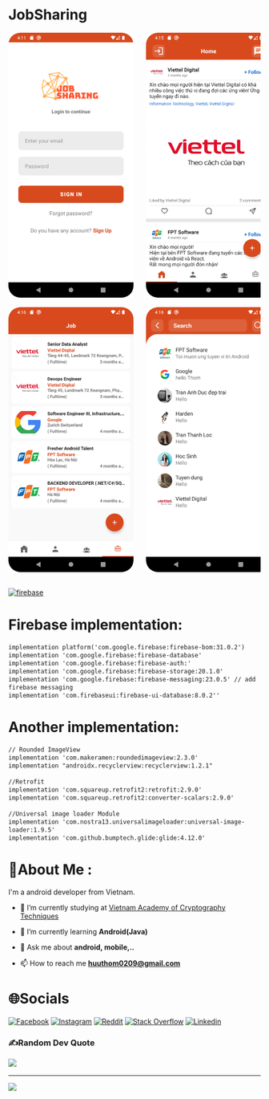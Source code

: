 # JobSharing

<pre>
<img src="Screenshot_1.png" width = "250" >   <img src="Screenshot_2.png" width = "250" >   <img src="Screenshot_3.png" width = "250" >   <img src="Screenshot_4.png" width = "250" > 

<img src="Screenshot_5.png" width = "250" >   <img src="Screenshot_6.png" width = "250" >   <img src="Screenshot_7.png" width = "250" >   <img src="Screenshot_8.png" width = "250" >
</pre>


##
<p align="left">
 <a href="https://firebase.google.com/" target="_blank" rel="noreferrer"> <img src="https://www.vectorlogo.zone/logos/firebase/firebase-icon.svg" alt="firebase" width="60" height="60"/> </a>
 </p>
 
# Firebase implementation:

    implementation platform('com.google.firebase:firebase-bom:31.0.2')
    implementation 'com.google.firebase:firebase-database'
    implementation 'com.google.firebase:firebase-auth:'
    implementation 'com.google.firebase:firebase-storage:20.1.0'
    implementation 'com.google.firebase:firebase-messaging:23.0.5' // add firebase messaging
    implementation 'com.firebaseui:firebase-ui-database:8.0.2''
 
 # Another implementation:
 
    // Rounded ImageView
    implementation 'com.makeramen:roundedimageview:2.3.0'
    implementation "androidx.recyclerview:recyclerview:1.2.1"

    //Retrofit
    implementation 'com.squareup.retrofit2:retrofit:2.9.0'
    implementation 'com.squareup.retrofit2:converter-scalars:2.9.0'

    //Universal image loader Module
    implementation 'com.nostra13.universalimageloader:universal-image-loader:1.9.5'
    implementation 'com.github.bumptech.glide:glide:4.12.0'

 


# 💫About Me :

I'm a android developer from Vietnam.

- 🔭 I’m currently studying at [Vietnam Academy of Cryptography Techniques](https://actvn.edu.vn/)

- 🌱 I’m currently learning **Android(Java)**

- 💬 Ask me about **android, mobile,..**

- 📫 How to reach me **huuthom0209@gmail.com**


# 🌐Socials
[![Facebook](https://img.shields.io/badge/Facebook-%231877F2.svg?logo=Facebook&logoColor=white)](https://facebook.com/https://www.facebook.com/hoang.ryann/) [![Instagram](https://img.shields.io/badge/Instagram-%23E4405F.svg?logo=Instagram&logoColor=white)](https://instagram.com/https://www.instagram.com/hoang.ryann/) [![Reddit](https://img.shields.io/badge/Reddit-%23FF4500.svg?logo=Reddit&logoColor=white)](https://reddit.com/user/https://www.reddit.com/user/_VN-RyanH_) [![Stack Overflow](https://img.shields.io/badge/-Stackoverflow-FE7A16?logo=stack-overflow&logoColor=white)](https://stackoverflow.com/users/16934787) [![Linkedin](https://img.shields.io/badge/Linkedin-%231877F2.svg?logo=Linkedin&logoColor=white)](https://www.linkedin.com/in/ryanhoang21/)


### ✍️Random Dev Quote
![](https://quotes-github-readme.vercel.app/api?type=horizontal&theme=tokyonight)

---
[![](https://visitcount.itsvg.in/api?id=lil-dua&icon=0&color=1)](https://visitcount.itsvg.in)
